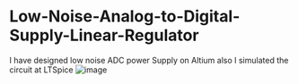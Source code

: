 # Low-Noise-Analog-to-Digital-Supply-Linear-Regulator
I have designed low noise ADC power Supply on Altium also I simulated the circuit at LTSpice
![image](https://github.com/Melihakbulut221/Low-Noise-Analog-to-Digital-Supply-Linear-Regulator/assets/57303760/64aa14bb-0e72-47f3-9609-1a6dd3d23ce2)

